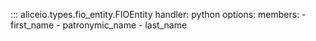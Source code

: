 ::: aliceio.types.fio_entity.FIOEntity
    handler: python
    options:
      members:
        - first_name
        - patronymic_name
        - last_name
